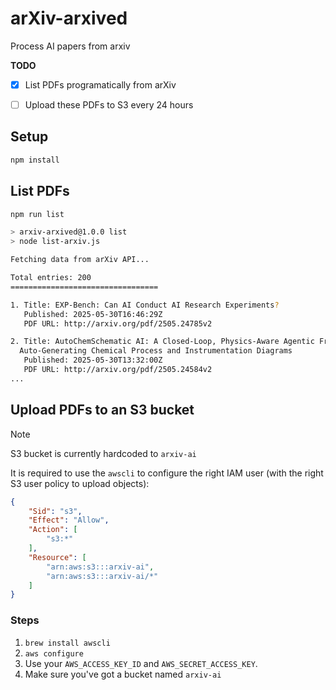 # arXiv-arxived

Process AI papers from arxiv

**TODO**

- [x] List PDFs programatically from arXiv
- [ ] Upload these PDFs to S3 every 24 hours


## Setup

```bash
npm install
```

## List PDFs

```bash
npm run list

> arxiv-arxived@1.0.0 list
> node list-arxiv.js

Fetching data from arXiv API...

Total entries: 200
=================================

1. Title: EXP-Bench: Can AI Conduct AI Research Experiments?
   Published: 2025-05-30T16:46:29Z
   PDF URL: http://arxiv.org/pdf/2505.24785v2

2. Title: AutoChemSchematic AI: A Closed-Loop, Physics-Aware Agentic Framework for
  Auto-Generating Chemical Process and Instrumentation Diagrams
   Published: 2025-05-30T13:32:00Z
   PDF URL: http://arxiv.org/pdf/2505.24584v2
...
```

## Upload PDFs to an S3 bucket

> [!NOTE]  
> S3 bucket is currently hardcoded to `arxiv-ai`

It is required to use the `awscli` to configure the right IAM user (with the right S3 user policy to upload objects):

```json
{
    "Sid": "s3",
    "Effect": "Allow",
    "Action": [
        "s3:*"
    ],
    "Resource": [
        "arn:aws:s3:::arxiv-ai",
        "arn:aws:s3:::arxiv-ai/*"
    ]
}
```

### Steps

1. `brew install awscli`
2. `aws configure`
3. Use your `AWS_ACCESS_KEY_ID` and `AWS_SECRET_ACCESS_KEY`.
4. Make sure you've got a bucket named `arxiv-ai`

